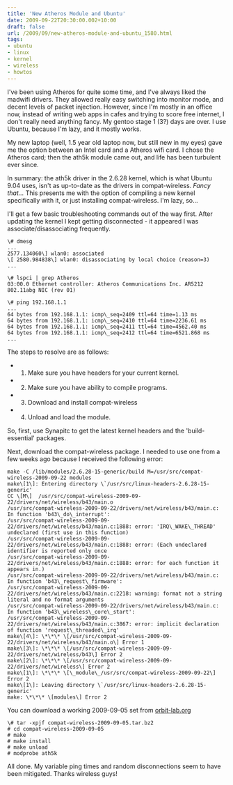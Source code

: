 ```yaml
---
title: 'New Atheros Module and Ubuntu'
date: 2009-09-22T20:30:00.002+10:00
draft: false
url: /2009/09/new-atheros-module-and-ubuntu_1580.html
tags: 
- ubuntu
- linux
- kernel
- wireless
- howtos
---
```


I've been using Atheros for quite some time, and I've always liked the madwifi drivers. They allowed really easy switching into monitor mode, and decent levels of packet injection. However, since I'm mostly in an office now, instead of writing web apps in cafes and trying to score free internet, I don't really need anything fancy. My gentoo stage 1 (3?) days are over. I use Ubuntu, because I'm lazy, and it mostly works.

My new laptop (well, 1.5 year old laptop now, but still new in my eyes) gave me the option between an Intel card and a Atheros wifi card. I chose the Atheros card; then the ath5k module came out, and life has been turbulent ever since.

In summary: the ath5k driver in the 2.6.28 kernel, which is what Ubuntu 9.04 uses, isn't as up-to-date as the drivers in compat-wireless. _Fancy that..._ This presents me with the option of compiling a new kernel specifically with it, or just installing compat-wireless. I'm lazy, so...

I'll get a few basic troubleshooting commands out of the way first. After updating the kernel I kept getting disconnected - it appeared I was associate/disassociating frequently.

```
\# dmesg
...
2577.134060\] wlan0: associated
\[ 2580.984838\] wlan0: disassociating by local choice (reason=3)
...

```  
  
  
```
\# lspci | grep Atheros
03:00.0 Ethernet controller: Atheros Communications Inc. AR5212 802.11abg NIC (rev 01)

```  
  
  
```
\# ping 192.168.1.1
...
64 bytes from 192.168.1.1: icmp\_seq=2409 ttl=64 time=1.13 ms
64 bytes from 192.168.1.1: icmp\_seq=2410 ttl=64 time=2236.61 ms
64 bytes from 192.168.1.1: icmp\_seq=2411 ttl=64 time=4562.40 ms
64 bytes from 192.168.1.1: icmp\_seq=2412 ttl=64 time=6521.868 ms
...

```  
  

The steps to resolve are as follows:

*   1) Make sure you have headers for your current kernel.
*   2) Make sure you have ability to compile programs.
*   3) Download and install compat-wireless
*   4) Unload and load the module.

  
  

So, first, use Synapitc to get the latest kernel headers and the 'build-essential' packages.

Next, download the compat-wireless package. I needed to use one from a few weeks ago because I received the following error:

```
make -C /lib/modules/2.6.28-15-generic/build M=/usr/src/compat-wireless-2009-09-22 modules
make\[1\]: Entering directory \`/usr/src/linux-headers-2.6.28-15-generic'
CC \[M\]  /usr/src/compat-wireless-2009-09-22/drivers/net/wireless/b43/main.o
/usr/src/compat-wireless-2009-09-22/drivers/net/wireless/b43/main.c: In function 'b43\_do\_interrupt':
/usr/src/compat-wireless-2009-09-22/drivers/net/wireless/b43/main.c:1888: error: 'IRQ\_WAKE\_THREAD' undeclared (first use in this function)
/usr/src/compat-wireless-2009-09-22/drivers/net/wireless/b43/main.c:1888: error: (Each undeclared identifier is reported only once
/usr/src/compat-wireless-2009-09-22/drivers/net/wireless/b43/main.c:1888: error: for each function it appears in.)
/usr/src/compat-wireless-2009-09-22/drivers/net/wireless/b43/main.c: In function 'b43\_request\_firmware':
/usr/src/compat-wireless-2009-09-22/drivers/net/wireless/b43/main.c:2218: warning: format not a string literal and no format arguments
/usr/src/compat-wireless-2009-09-22/drivers/net/wireless/b43/main.c: In function 'b43\_wireless\_core\_start':
/usr/src/compat-wireless-2009-09-22/drivers/net/wireless/b43/main.c:3867: error: implicit declaration of function 'request\_threaded\_irq'
make\[4\]: \*\*\* \[/usr/src/compat-wireless-2009-09-22/drivers/net/wireless/b43/main.o\] Error 1
make\[3\]: \*\*\* \[/usr/src/compat-wireless-2009-09-22/drivers/net/wireless/b43\] Error 2
make\[2\]: \*\*\* \[/usr/src/compat-wireless-2009-09-22/drivers/net/wireless\] Error 2
make\[1\]: \*\*\* \[\_module\_/usr/src/compat-wireless-2009-09-22\] Error 2
make\[1\]: Leaving directory \`/usr/src/linux-headers-2.6.28-15-generic'
make: \*\*\* \[modules\] Error 2

```  
  

You can download a working 2009-09-05 set from [orbit-lab.org](http://www.orbit-lab.org/kernel/compat-wireless-2.6/2009/09/compat-wireless-2009-09-05.tar.bz2)

```
\# tar -xpjf compat-wireless-2009-09-05.tar.bz2
# cd compat-wireless-2009-09-05
# make
# make install
# make unload
# modprobe ath5k

```  
  

All done. My variable ping times and random disconnections seem to have been mitigated. Thanks wireless guys!